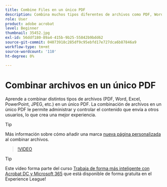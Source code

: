 ```yaml
---
title: Combine Files en un único PDF
description: Combina muchos tipos diferentes de archivos como PDF, Word, Excel, PowerPoint o JPEG en un solo PDF
role: User
product: adobe acrobat
level: Beginner
thumbnail: 35452.jpg
exl-id: 56ddf180-89a4-415b-9b25-55842b9bdd62
source-git-commit: 04073918c285df9c95ebfd17e727dca6b87846a9
workflow-type: tm+mt
source-wordcount: '110'
ht-degree: 0%

---
```


# Combinar archivos en un único PDF

Aprende a combinar distintos tipos de archivos (PDF, Word, Excel, PowerPoint, JPEG, etc.) en un único PDF. La combinación de archivos en un único PDF le permite administrar y controlar el contenido que envía a otros usuarios, lo que crea una mejor experiencia.

>[!TIP]
>
>Más información sobre cómo añadir una marca [nueva página personalizada](add-custom-page.md) al combinar archivos.

>[!VIDEO](https://video.tv.adobe.com/v/35452?hidetitle=true)

>[!TIP]
>
>Este vídeo forma parte del curso [Trabaja de forma más inteligente con Acrobat DC y Microsoft 365](https://experienceleague.adobe.com/?recommended=Acrobat-U-1-2021.microsoft365) que está disponible de forma gratuita en el Experience League!
